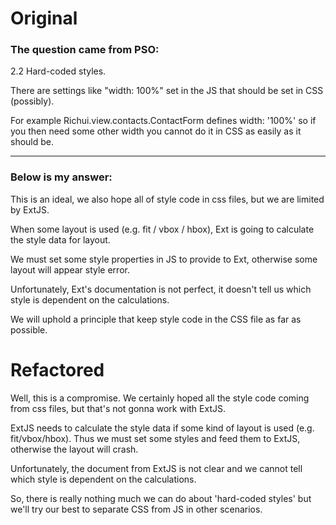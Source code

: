 # Original

### The question came from PSO:

2.2 Hard-coded styles.

There are settings like "width: 100%" set in the JS that should be set in CSS (possibly).

For example Richui.view.contacts.ContactForm defines width: '100%' so if you then need some other width you cannot do it in CSS as easily as it should be.

----

### Below is my answer:

This is an ideal, we also hope all of style code in css files, but we are limited by ExtJS.

When some layout is used (e.g. fit / vbox / hbox), Ext is going to calculate the style data for layout.

We must set some style properties in JS to provide to Ext, otherwise some layout will appear style error.

Unfortunately, Ext's documentation is not perfect, it doesn't tell us which style is dependent on the calculations.

We will uphold a principle that keep style code in the CSS file as far as possible.


# Refactored

Well, this is a compromise. We certainly hoped all the style code coming from css files, but that's not gonna work with ExtJS.

ExtJS needs to calculate the style data if some kind of layout is used (e.g. fit/vbox/hbox). Thus we must set some styles and feed them to ExtJS, otherwise the layout will crash.

Unfortunately, the document from ExtJS is not clear and we cannot tell which style is dependent on the calculations.

So, there is really nothing much we can do about 'hard-coded styles' but we'll try our best to separate CSS from JS in other scenarios.
